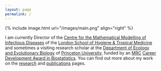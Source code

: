 ```yaml
---
layout: page
permalink: /
---
```


{% include image.html url="/images/main.png" align="right" %}

I am currently Director of the <a href="http://cmmid.lshtm.ac.uk">Centre for the Mathematical Modelling of Infectious Diseases</a> of the <a href="http://www.lshtm.ac.uk/" title="London School of Hygiene &amp; Tropical Medicine">London School of Hygiene &amp; Tropical Medicine</a> and sometimes a visiting research scholar at the <a href="http://www.princeton.edu/eeb/">Department of Ecology and Evolutionary Biology</a> of <a href="http://www.princeton.edu/" title = "Princeton University">Princeton University</a>, funded by an <a href="http://www.mrc.ac.uk">MRC</a> <a href="http://www.mrc.ac.uk/skills-careers/fellowships/strategic-skills-fellowships/career-development-award-cda-in-biostatistics/">Career Development Award in Biostatistics</a>. You can find out more about my work on the <a href="/research/" title="research">research</a> and <a href="/publications/" title="publications">publications</a> pages.
